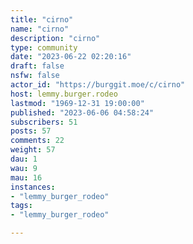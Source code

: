 ```yaml
---
title: "cirno" 
name: "cirno"
description: "cirno"
type: community
date: "2023-06-22 02:20:16"
draft: false
nsfw: false
actor_id: "https://burggit.moe/c/cirno"
host: lemmy.burger.rodeo
lastmod: "1969-12-31 19:00:00"
published: "2023-06-06 04:58:24"
subscribers: 51
posts: 57
comments: 22
weight: 57
dau: 1
wau: 9
mau: 16
instances:
- "lemmy_burger_rodeo"
tags: 
- "lemmy_burger_rodeo"

---
```

